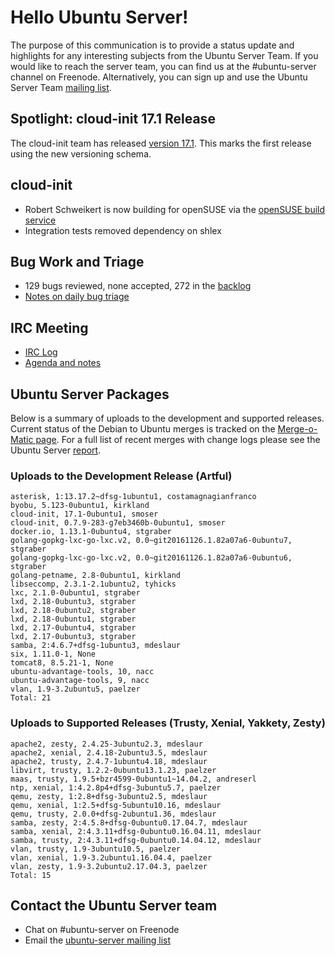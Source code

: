 # Hello Ubuntu Server!
The purpose of this communication is to provide a status update and highlights for any interesting subjects from the Ubuntu Server Team. If you would like to reach the server team, you can find us at the #ubuntu-server channel on Freenode. Alternatively, you can sign up and use the Ubuntu Server Team [mailing list](https://lists.ubuntu.com/mailman/listinfo/ubuntu-server).

## Spotlight: cloud-init 17.1 Release
The cloud-init team has released [version 17.1](https://lists.launchpad.net/cloud-init/msg00106.html). This marks the first release using the new versioning schema.

## cloud-init
- Robert Schweikert is now building for openSUSE via the [openSUSE build service](https://build.opensuse.org/project/show/Cloud:Tools:Next)
- Integration tests removed dependency on shlex

## Bug Work and Triage
- 129 bugs reviewed, none accepted, 272 in the [backlog](https://bugs.launchpad.net/~ubuntu-server/+subscribedbugs)
- [Notes on daily bug triage](https://wiki.ubuntu.com/ServerTeam/KnowledgeBase#Bug_Triage)

## IRC Meeting
- [IRC Log](https://ubottu.com/meetingology/logs/ubuntu-meeting/2017/ubuntu-meeting.2017-09-26-16.02.html)
- [Agenda and notes](https://wiki.ubuntu.com/ServerTeam/Meeting)

## Ubuntu Server Packages
Below is a summary of uploads to the development and supported releases. Current status of the Debian to Ubuntu merges is tracked on the [Merge-o-Matic page](https://merges.ubuntu.com/main.html). For a full list of recent merges with change logs please see the Ubuntu Server [report](http://reqorts.qa.ubuntu.com/reports/ubuntu-server/merges.html).

### Uploads to the Development Release (Artful)
```
asterisk, 1:13.17.2~dfsg-1ubuntu1, costamagnagianfranco
byobu, 5.123-0ubuntu1, kirkland
cloud-init, 17.1-0ubuntu1, smoser
cloud-init, 0.7.9-283-g7eb3460b-0ubuntu1, smoser
docker.io, 1.13.1-0ubuntu4, stgraber
golang-gopkg-lxc-go-lxc.v2, 0.0~git20161126.1.82a07a6-0ubuntu7, stgraber
golang-gopkg-lxc-go-lxc.v2, 0.0~git20161126.1.82a07a6-0ubuntu6, stgraber
golang-petname, 2.8-0ubuntu1, kirkland
libseccomp, 2.3.1-2.1ubuntu2, tyhicks
lxc, 2.1.0-0ubuntu1, stgraber
lxd, 2.18-0ubuntu3, stgraber
lxd, 2.18-0ubuntu2, stgraber
lxd, 2.18-0ubuntu1, stgraber
lxd, 2.17-0ubuntu4, stgraber
lxd, 2.17-0ubuntu3, stgraber
samba, 2:4.6.7+dfsg-1ubuntu3, mdeslaur
six, 1.11.0-1, None
tomcat8, 8.5.21-1, None
ubuntu-advantage-tools, 10, nacc
ubuntu-advantage-tools, 9, nacc
vlan, 1.9-3.2ubuntu5, paelzer
Total: 21
```

### Uploads to Supported Releases (Trusty, Xenial, Yakkety, Zesty)
```
apache2, zesty, 2.4.25-3ubuntu2.3, mdeslaur
apache2, xenial, 2.4.18-2ubuntu3.5, mdeslaur
apache2, trusty, 2.4.7-1ubuntu4.18, mdeslaur
libvirt, trusty, 1.2.2-0ubuntu13.1.23, paelzer
maas, trusty, 1.9.5+bzr4599-0ubuntu1~14.04.2, andreserl
ntp, xenial, 1:4.2.8p4+dfsg-3ubuntu5.7, paelzer
qemu, zesty, 1:2.8+dfsg-3ubuntu2.5, mdeslaur
qemu, xenial, 1:2.5+dfsg-5ubuntu10.16, mdeslaur
qemu, trusty, 2.0.0+dfsg-2ubuntu1.36, mdeslaur
samba, zesty, 2:4.5.8+dfsg-0ubuntu0.17.04.7, mdeslaur
samba, xenial, 2:4.3.11+dfsg-0ubuntu0.16.04.11, mdeslaur
samba, trusty, 2:4.3.11+dfsg-0ubuntu0.14.04.12, mdeslaur
vlan, trusty, 1.9-3ubuntu10.5, paelzer
vlan, xenial, 1.9-3.2ubuntu1.16.04.4, paelzer
vlan, zesty, 1.9-3.2ubuntu2.17.04.3, paelzer
Total: 15
```

## Contact the Ubuntu Server team
- Chat on #ubuntu-server on Freenode
- Email the [ubuntu-server mailing list](https://lists.ubuntu.com/mailman/listinfo/ubuntu-server)
